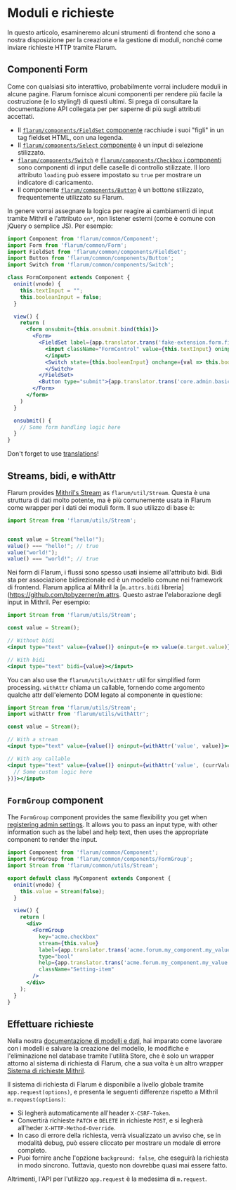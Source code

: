 # Moduli e richieste

In questo articolo, esamineremo alcuni strumenti di frontend che sono a nostra disposizione per la creazione e la gestione di moduli, nonché come inviare richieste HTTP tramite Flarum.

## Componenti Form

Come con qualsiasi sito interattivo, probabilmente vorrai includere moduli in alcune pagine. Flarum fornisce alcuni componenti per rendere più facile la costruzione (e lo styling!) di questi ultimi. Si prega di consultare la documentazione API collegata per per saperne di più sugli attributi accettati.

- Il [`flarum/components/FieldSet` componente](https://api.docs.flarum.org/js/master/class/src/common/components/fieldset.js~fieldset) racchiude i suoi "figli" in un tag fieldset HTML, con una legenda.
- Il [`flarum/components/Select` componente](https://api.docs.flarum.org/js/master/class/src/common/components/select.js~select) è un input di selezione stilizzato.
- [`flarum/components/Switch`](https://api.docs.flarum.org/js/master/class/src/common/components/switch.js~switch) e [`flarum/components/Checkbox` i componenti](https://api.docs.flarum.org/js/master/class/src/common/components/checkbox.js~checkbox) sono componenti di input delle caselle di controllo stilizzate. Il loro attributo `loading` può essere impostato su `true` per mostrare un indicatore di caricamento.
- Il componente [`flarum/components/Button`](https://api.docs.flarum.org/js/master/class/src/common/components/button.js~button) è un bottone stilizzato, frequentemente utilizzato su Flarum.

In genere vorrai assegnare la logica per reagire ai cambiamenti di input tramite Mithril e l'attributo `on*`, non listener esterni (come è comune con jQuery o semplice JS). Per esempio:

```jsx
import Component from 'flarum/common/Component';
import Form from 'flarum/common/Form';
import FieldSet from 'flarum/common/components/FieldSet';
import Button from 'flarum/common/components/Button';
import Switch from 'flarum/common/components/Switch';

class FormComponent extends Component {
  oninit(vnode) {
    this.textInput = "";
    this.booleanInput = false;
  }

  view() {
    return (
      <form onsubmit={this.onsubmit.bind(this)}>
        <Form>
          <FieldSet label={app.translator.trans('fake-extension.form.fieldset_label')}>
            <input className="FormControl" value={this.textInput} oninput={e => this.textInput = e.target.value}>
            </input>
            <Switch state={this.booleanInput} onchange={val => this.booleanInput = val}>
            </Switch>
          </FieldSet>
          <Button type="submit">{app.translator.trans('core.admin.basics.submit_button')}</Button>
        </Form>
      </form>
    )
  }

  onsubmit() {
    // Some form handling logic here
  }
}
```

Don't forget to use [translations](translate.md)!


## Streams, bidi, e withAttr

Flarum provides [Mithril's Stream](https://mithril.js.org/stream.html) as `flarum/util/Stream`. Questa è una struttura di dati molto potente, ma è più comunemente usata in Flarum come wrapper per i dati dei moduli form. Il suo utilizzo di base è:

```js
import Stream from 'flarum/utils/Stream';


const value = Stream("hello!");
value() === "hello!"; // true
value("world!");
value() === "world!"; // true
```

Nei form di Flarum, i flussi sono spesso usati insieme all'attributo bidi. Bidi sta per associazione bidirezionale ed è un modello comune nei framework di frontend. Flarum applica al Mithril la [`m.attrs.bidi` libreria](https://github.com/tobyzerner/m.attrs. Questo astrae l'elaborazione degli input in Mithril. Per esempio:

```jsx
import Stream from 'flarum/utils/Stream';

const value = Stream();

// Without bidi
<input type="text" value={value()} oninput={e => value(e.target.value)}></input>

// With bidi
<input type="text" bidi={value}></input>
```

You can also use the `flarum/utils/withAttr` util for simplified form processing. `withAttr` chiama un callable, fornendo come argomento qualche attr dell'elemento DOM legato al componente in questione:

```jsx
import Stream from 'flarum/utils/Stream';
import withAttr from 'flarum/utils/withAttr';

const value = Stream();

// With a stream
<input type="text" value={value()} oninput={withAttr('value', value)}></input>

// With any callable
<input type="text" value={value()} oninput={withAttr('value', (currValue) => {
  // Some custom logic here
})}></input>
```

## `FormGroup` component

The `FormGroup` component provides the same flexibility you get when [registering admin settings](http://localhost:3000/extend/admin#registering-settings). It allows you to pass an input type, with other information such as the label and help text, then uses the appropriate component to render the input.

```jsx
import Component from 'flarum/common/Component';
import FormGroup from 'flarum/common/components/FormGroup';
import Stream from 'flarum/common/utils/Stream';

export default class MyComponent extends Component {
  oninit(vnode) {
    this.value = Stream(false);
  }

  view() {
    return (
      <div>
        <FormGroup
          key="acme.checkbox"
          stream={this.value}
          label={app.translator.trans('acme.forum.my_component.my_value')}
          type="bool"
          help={app.translator.trans('acme.forum.my_component.my_value')}
          className="Setting-item"
        />
      </div>
    );
  }
}
```

## Effettuare richieste

Nella nostra [documentazione di modelli e dati](data.md), hai imparato come lavorare con i modelli e salvare la creazione del modello, le modifiche e l'eliminazione nel database tramite l'utilità Store, che è solo un wrapper attorno al sistema di richiesta di Flarum, che a sua volta è un altro wrapper [Sistema di richieste Mithril](https://mithril.js.org/request.html).

Il sistema di richiesta di Flarum è disponibile a livello globale tramite `app.request(options)`, e presenta le seguenti differenze rispetto a Mithril `m.request(options)`:

- Si legherà automaticamente all'header `X-CSRF-Token`.
- Convertirà richieste `PATCH` e `DELETE` in richieste `POST`, e si legherà all'heder `X-HTTP-Method-Override`.
- In caso di errore della richiesta, verrà visualizzato un avviso che, se in modalità debug, può essere cliccato per mostrare un modale di errore completo.
- Puoi fornire anche l'opzione `background: false`, che eseguirà la richiesta in modo sincrono. Tuttavia, questo non dovrebbe quasi mai essere fatto.

Altrimenti, l'API per l'utilizzo `app.request` è la medesima di `m.request`.
